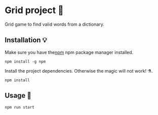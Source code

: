 # Grid project 👾

Grid game to find valid words from a dictionary. 

## Installation 💡

Make sure you have the[npm](https://www.npmjs.com/) npm package manager installed.

```
npm install -g npm
```

Install the project dependencies. Otherwise the magic will not work! ⚗.

```
npm install
```

## Usage 🚀

```
npm run start
```
